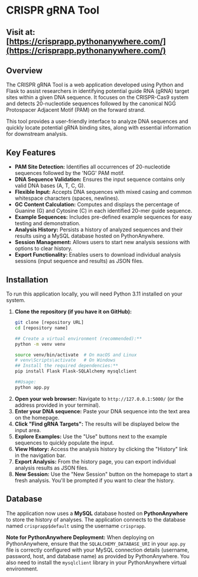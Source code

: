# CRISPR gRNA Tool

## Visit at: [https://crisprapp.pythonanywhere.com/](https://crisprapp.pythonanywhere.com/)

## Overview

The CRISPR gRNA Tool is a web application developed using Python and Flask to assist researchers in identifying potential guide RNA (gRNA) target sites within a given DNA sequence. It focuses on the CRISPR-Cas9 system and detects 20-nucleotide sequences followed by the canonical NGG Protospacer Adjacent Motif (PAM) on the forward strand.

This tool provides a user-friendly interface to analyze DNA sequences and quickly locate potential gRNA binding sites, along with essential information for downstream analysis.

## Key Features

* **PAM Site Detection:** Identifies all occurrences of 20-nucleotide sequences followed by the 'NGG' PAM motif.
* **DNA Sequence Validation:** Ensures the input sequence contains only valid DNA bases (A, T, C, G).
* **Flexible Input:** Accepts DNA sequences with mixed casing and common whitespace characters (spaces, newlines).
* **GC Content Calculation:** Computes and displays the percentage of Guanine (G) and Cytosine (C) in each identified 20-mer guide sequence.
* **Example Sequences:** Includes pre-defined example sequences for easy testing and demonstration.
* **Analysis History:** Persists a history of analyzed sequences and their results using a MySQL database hosted on PythonAnywhere.
* **Session Management:** Allows users to start new analysis sessions with options to clear history.
* **Export Functionality:** Enables users to download individual analysis sessions (input sequence and results) as JSON files.

## Installation

To run this application locally, you will need Python 3.11 installed on your system.

1.  **Clone the repository (if you have it on GitHub):**
    ```bash
    git clone [repository URL]
    cd [repository name]
    
    ## Create a virtual environment (recommended):**
    python -m venv venv
    
    source venv/bin/activate  # On macOS and Linux
    # venv\Scripts\activate   # On Windows
    ## Install the required dependencies:**
    pip install Flask Flask-SQLAlchemy mysqlclient

    ##Usage:
    python app.py
    ```
2.  **Open your web browser:** Navigate to `http://127.0.0.1:5000/` (or the address provided in your terminal).
3.  **Enter your DNA sequence:** Paste your DNA sequence into the text area on the homepage.
4.  **Click "Find gRNA Targets":** The results will be displayed below the input area.
5.  **Explore Examples:** Use the "Use" buttons next to the example sequences to quickly populate the input.
6.  **View History:** Access the analysis history by clicking the "History" link in the navigation bar.
7.  **Export Analysis:** From the history page, you can export individual analysis results as JSON files.
8.  **New Session:** Use the "New Session" button on the homepage to start a fresh analysis. You'll be prompted if you want to clear the history.

## Database

The application now uses a **MySQL** database hosted on **PythonAnywhere** to store the history of analyses. The application connects to the database named `crisprapp$default` using the username `crisprapp`.

**Note for PythonAnywhere Deployment:** When deploying on PythonAnywhere, ensure that the `SQLALCHEMY_DATABASE_URI` in your `app.py` file is correctly configured with your MySQL connection details (username, password, host, and database name) as provided by PythonAnywhere. You also need to install the `mysqlclient` library in your PythonAnywhere virtual environment.
